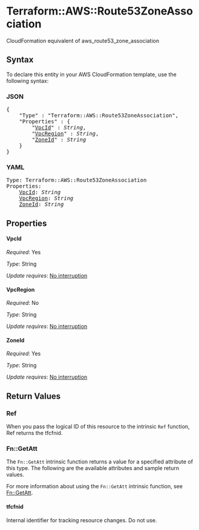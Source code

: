 # Terraform::AWS::Route53ZoneAssociation

CloudFormation equivalent of aws_route53_zone_association

## Syntax

To declare this entity in your AWS CloudFormation template, use the following syntax:

### JSON

<pre>
{
    "Type" : "Terraform::AWS::Route53ZoneAssociation",
    "Properties" : {
        "<a href="#vpcid" title="VpcId">VpcId</a>" : <i>String</i>,
        "<a href="#vpcregion" title="VpcRegion">VpcRegion</a>" : <i>String</i>,
        "<a href="#zoneid" title="ZoneId">ZoneId</a>" : <i>String</i>
    }
}
</pre>

### YAML

<pre>
Type: Terraform::AWS::Route53ZoneAssociation
Properties:
    <a href="#vpcid" title="VpcId">VpcId</a>: <i>String</i>
    <a href="#vpcregion" title="VpcRegion">VpcRegion</a>: <i>String</i>
    <a href="#zoneid" title="ZoneId">ZoneId</a>: <i>String</i>
</pre>

## Properties

#### VpcId

_Required_: Yes

_Type_: String

_Update requires_: [No interruption](https://docs.aws.amazon.com/AWSCloudFormation/latest/UserGuide/using-cfn-updating-stacks-update-behaviors.html#update-no-interrupt)

#### VpcRegion

_Required_: No

_Type_: String

_Update requires_: [No interruption](https://docs.aws.amazon.com/AWSCloudFormation/latest/UserGuide/using-cfn-updating-stacks-update-behaviors.html#update-no-interrupt)

#### ZoneId

_Required_: Yes

_Type_: String

_Update requires_: [No interruption](https://docs.aws.amazon.com/AWSCloudFormation/latest/UserGuide/using-cfn-updating-stacks-update-behaviors.html#update-no-interrupt)

## Return Values

### Ref

When you pass the logical ID of this resource to the intrinsic `Ref` function, Ref returns the tfcfnid.

### Fn::GetAtt

The `Fn::GetAtt` intrinsic function returns a value for a specified attribute of this type. The following are the available attributes and sample return values.

For more information about using the `Fn::GetAtt` intrinsic function, see [Fn::GetAtt](https://docs.aws.amazon.com/AWSCloudFormation/latest/UserGuide/intrinsic-function-reference-getatt.html).

#### tfcfnid

Internal identifier for tracking resource changes. Do not use.

